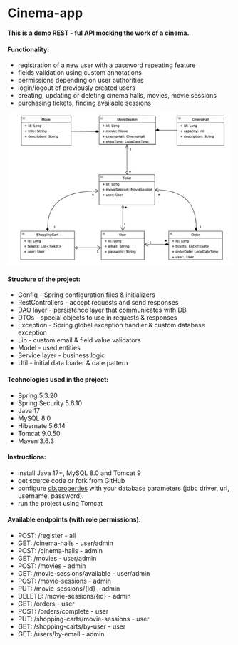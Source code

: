 # Cinema-app

**This is a demo REST - ful API mocking the work
of a cinema.**

#### Functionality:
- registration of a new user with a password repeating feature
- fields validation using custom annotations
- permissions depending on user authorities
- login/logout of previously created users
- creating, updating or deleting cinema halls, movies, movie sessions
- purchasing tickets, finding available sessions

![](Hibernate_Cinema_Uml_mini.jpg)

#### Structure of the project:
- Config - Spring configuration files & initializers
- RestControllers - accept requests and send responses
- DAO layer - persistence layer that communicates with DB
- DTOs - special objects to use in requests & responses
- Exception - Spring global exception handler & custom database exception
- Lib - custom email & field value validators
- Model - used entities
- Service layer - business logic
- Util - initial data loader & date pattern

#### Technologies used in the project:
- Spring 5.3.20
- Spring Security 5.6.10
- Java 17
- MySQL 8.0
- Hibernate 5.6.14
- Tomcat 9.0.50
- Maven 3.6.3

#### Instructions:
- install Java 17+, MySQL 8.0 and Tomcat 9
- get source code or fork from GitHub
- configure [db.properties](src/main/resources/db.properties) with your database parameters (jdbc driver, url, username, password).
- run the project using Tomcat

#### Available endpoints (with role permissions):
- POST: /register - all
- GET: /cinema-halls - user/admin
- POST: /cinema-halls - admin
- GET: /movies - user/admin
- POST: /movies - admin
- GET: /movie-sessions/available - user/admin
- POST: /movie-sessions - admin
- PUT: /movie-sessions/{id} - admin
- DELETE: /movie-sessions/{id} - admin
- GET: /orders - user
- POST: /orders/complete - user
- PUT: /shopping-carts/movie-sessions - user
- GET: /shopping-carts/by-user - user
- GET: /users/by-email - admin
